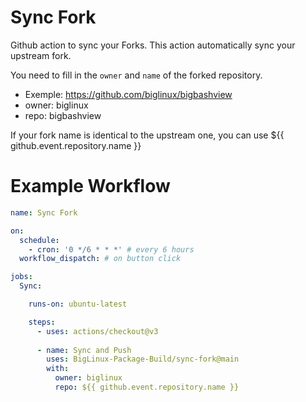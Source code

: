 # Sync Fork

Github action to sync your Forks.
This action automatically sync your upstream fork.


You need to fill in the `owner` and `name` of the forked repository.

* Exemple: https://github.com/biglinux/bigbashview
* owner: biglinux
* repo: bigbashview

If your fork name is identical to the upstream one, you can use ${{ github.event.repository.name }}

# Example Workflow

```yml
name: Sync Fork

on:
  schedule:
    - cron: '0 */6 * * *' # every 6 hours
  workflow_dispatch: # on button click

jobs:
  Sync:

    runs-on: ubuntu-latest

    steps:
      - uses: actions/checkout@v3
      
      - name: Sync and Push
        uses: BigLinux-Package-Build/sync-fork@main
        with:
          owner: biglinux
          repo: ${{ github.event.repository.name }}
```
